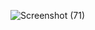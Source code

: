 ![Screenshot (71)](https://github.com/khushi505/Currency-Converter/assets/121372231/1b4ef987-1cc5-439a-86b0-1982907029ca)

